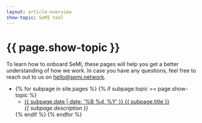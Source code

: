 ```yaml
---
layout: article-overview
show-topic: SeMI tool
---
```


<!-- THIS PAGE CONTAINS THE INDEX FOR THIS FOLDER -->

# {{ page.show-topic }}

To learn how to onboard SeMI, these pages will help you get a better understanding of how we work. In case you have any questions, feel free to reach out to us on hello@semi.network.

<ul class="article-overview">
    <li>
        {% for subpage in site.pages %}
            {% if subpage.topic == page.show-topic %}
                <ul>
                    <li><a href="{{ subpage.url }}">{{ subpage.date | date: '%B %d, %Y' }} {{ subpage.title }}</a>
                    <br>
                    <i>
                        {{ subpage.description }}
                    </i>
                    </li>
                </ul>
            {% endif %}
        {% endfor %}
    </li>
</ul>